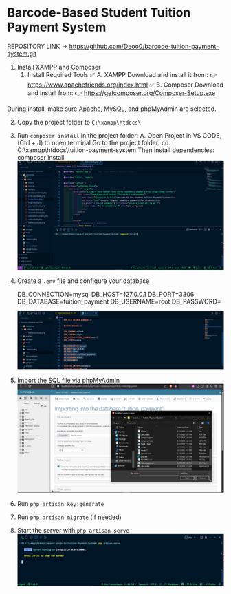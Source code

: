 # Barcode-Based Student Tuition Payment System
REPOSITORY LINK -> https://github.com/Deoo0/barcode-tuition-payment-system.git


1. Install XAMPP and Composer
    1. Install Required Tools
    ✅ A. XAMPP
    Download and install it from:
    👉 https://www.apachefriends.org/index.html
    ✅ B. Composer
    Download and install from:
    👉 https://getcomposer.org/Composer-Setup.exe

During install, make sure Apache, MySQL, and phpMyAdmin are selected.

2. Copy the project folder to `C:\xampp\htdocs\`

3. Run `composer install` in the project folder:
    A. Open Project in VS CODE, (Ctrl + J) to open terminal
    Go to the project folder:
    cd C:\xampp\htdocs\tuition-payment-system
    Then install dependencies:
    composer install
    ![alt text](image.png)

4. Create a `.env` file and configure your database

    DB_CONNECTION=mysql
    DB_HOST=127.0.0.1
    DB_PORT=3306
    DB_DATABASE=tuition_payment
    DB_USERNAME=root
    DB_PASSWORD=

    ![alt text](image-1.png)

5. Import the SQL file via phpMyAdmin
    ![alt text](image-2.png)
6. Run `php artisan key:generate`
7. Run `php artisan migrate` (if needed)
8. Start the server with `php artisan serve`
    ![alt text](image-3.png)
